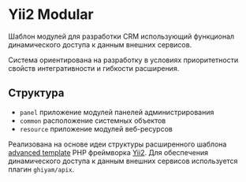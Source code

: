 # Yii2 Modular

Шаблон модулей для разработки CRM использующий функционал динамического доступа к данным внешних сервисов.

Система ориентирована на разработку в условиях приоритетности свойств интегративности и гибкости расширения.

## Структура

* `panel` приложение модулей панелей администрирования
* `common` расположение системных объектов
* `resource` приложение модулей веб-ресурсов


Реализована на основе идеи структуры расширенного шаблона [advanced template](https://github.com/yiisoft/yii2-app-advanced) PHP фреймворка [Yii2](https://github.com/yiisoft/yii2).
Для обеспечения динамического доступа к данным внешних сервисов используется плагин `ghiyam/apix`. 